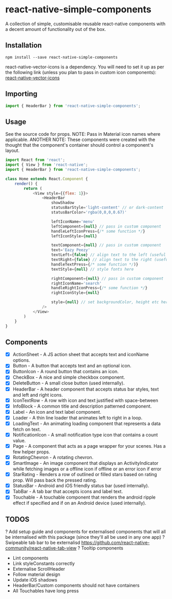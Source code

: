 # react-native-simple-components

A collection of simple, customisable reusable react-native components with a decent amount of functionality out of the box.

## Installation

```shell
npm install --save react-native-simple-components
```

react-native-vector-icons is a dependency. You will need to set it up as per the following link (unless you plan to pass in custom icon components):
[react-native-vector-icons](https://github.com/oblador/react-native-vector-icons#installation)

## Importing

```js
import { HeaderBar } from 'react-native-simple-components';
```

## Usage

See the source code for props.
NOTE: Pass in Material icon names where applicable.
ANOTHER NOTE: These components were created with the thought that the component's container should control a component's layout.

```js
import React from 'react';
import { View } from 'react-native';
import { HeaderBar } from 'react-native-simple-components';

class Home extends React.Component {
    render() {
        return (
            <View style={{flex: 1}}>
                <HeaderBar
                    showShadow
                    statusBarStyle='light-content' // or dark-content
                    statusBarColor='rgba(0,0,0,0.67)'

                    leftIconName='menu'
                    leftComponent={null} // pass in custom component
                    handleLeftIconPress={/* some function */}
                    leftIconStyle={null}

                    textComponent={null} // pass in custom component
                    text='Eazy Peezy'
                    textLeft={false} // align text to the left (useful if you don't want a left icon)
                    textRight={false} // align text to the right (useful if you don't want a right icon)
                    handleTextPress={/* some function */)}
                    textStyle={null} // style fonts here

                    rightComponent={null} // pass in custom component
                    rightIconName='search'
                    handleRightIconPress={/* some function */}
                    rightIconStyle={null}

                    style={null} // set backgroundColor, height etc here
                />
            </View>
        )
    }
}
```

## Components

* [x] ActionSheet - A JS action sheet that accepts text and iconName options.
* [x] Button - A button that accepts text and an optional icon.
* [x] ButtonIcon - A round button that contains an icon.
* [x] CheckBox - A nice and simple checkbox component.
* [x] DeleteButton - A small close button (used internally).
* [x] HeaderBar - A header component that accepts status bar styles, text and left and right icons.
* [x] IconTextRow - A row with icon and text justified with space-between
* [x] InfoBlock - A common title and description patterned component.
* [x] Label - An icon and text label component.
* [x] Loader - A thin line loader that animates left to right in a loop.
* [x] LoadingText - An animating loading component that represents a data fetch on text.
* [x] NotificationIcon - A small notification type icon that contains a count value.
* [x] Page - A component that acts as a page wrapper for your scenes. Has a few helper props.
* [x] RotatingChevron - A rotating chevron.
* [x] SmartImage - An image component that displays an ActivityIndicator while fetching images or a offline icon if offline or an error icon if error
* [x] StarRating - Renders a row of outlined or filled stars based on rating prop. Will pass back the pressed rating.
* [x] StatusBar - Android and iOS friendly status bar (used internally).
* [x] TabBar - A tab bar that accepts icons and label text.
* [x] Touchable - A touchable component that renders the android ripple effect if specified and if on an Android device (used internally).

## TODOS

? Add setup guide and components for externalised components that will all be internalised with this package (since they'll all be used in any one app)
? Swipeable tab bar to be externalisd https://github.com/react-native-community/react-native-tab-view
? Tooltip components

* Lint components
* Link styleConstants correctly
* Externalise ScrollHeader
* Follow material design
* Update iOS shadows
* HeaderBar/Custom components should not have containers
* All Touchables have long press
